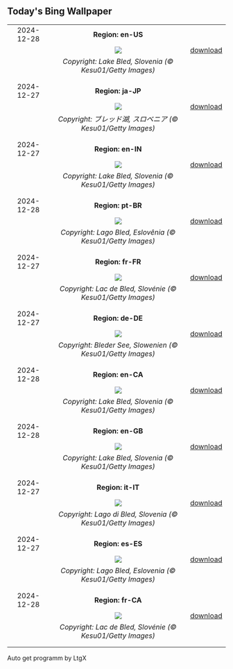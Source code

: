 ## Today's Bing Wallpaper
|      |      |      |
| :----: | :----: | :----: |
|2024-12-28|**Region: en-US**||
||![](https://www.bing.com/th?id=OHR.LakeBledSnow_EN-US5836531079_UHD.jpg&pid=hp&w=1152&h=648&rs=1&c=4)| [download](https://www.bing.com/th?id=OHR.LakeBledSnow_EN-US5836531079_UHD.jpg)|
||*Copyright: Lake Bled, Slovenia (© Kesu01/Getty Images)*
||
|||
|2024-12-27|**Region: ja-JP**||
||![](https://www.bing.com/th?id=OHR.LakeBledSnow_JA-JP5075131023_UHD.jpg&pid=hp&w=1152&h=648&rs=1&c=4)| [download](https://www.bing.com/th?id=OHR.LakeBledSnow_JA-JP5075131023_UHD.jpg)|
||*Copyright: ブレッド湖, スロベニア (© Kesu01/Getty Images)*
||
|||
|2024-12-27|**Region: en-IN**||
||![](https://www.bing.com/th?id=OHR.LakeBledSnow_EN-IN8178018929_UHD.jpg&pid=hp&w=1152&h=648&rs=1&c=4)| [download](https://www.bing.com/th?id=OHR.LakeBledSnow_EN-IN8178018929_UHD.jpg)|
||*Copyright: Lake Bled, Slovenia (© Kesu01/Getty Images)*
||
|||
|2024-12-28|**Region: pt-BR**||
||![](https://www.bing.com/th?id=OHR.LakeBledSnow_PT-BR8619122225_UHD.jpg&pid=hp&w=1152&h=648&rs=1&c=4)| [download](https://www.bing.com/th?id=OHR.LakeBledSnow_PT-BR8619122225_UHD.jpg)|
||*Copyright: Lago Bled, Eslovênia (© Kesu01/Getty Images)*
||
|||
|2024-12-27|**Region: fr-FR**||
||![](https://www.bing.com/th?id=OHR.LakeBledSnow_FR-FR5167708906_UHD.jpg&pid=hp&w=1152&h=648&rs=1&c=4)| [download](https://www.bing.com/th?id=OHR.LakeBledSnow_FR-FR5167708906_UHD.jpg)|
||*Copyright: Lac de Bled, Slovénie (© Kesu01/Getty Images)*
||
|||
|2024-12-27|**Region: de-DE**||
||![](https://www.bing.com/th?id=OHR.LakeBledSnow_DE-DE0780577347_UHD.jpg&pid=hp&w=1152&h=648&rs=1&c=4)| [download](https://www.bing.com/th?id=OHR.LakeBledSnow_DE-DE0780577347_UHD.jpg)|
||*Copyright: Bleder See, Slowenien (© Kesu01/Getty Images)*
||
|||
|2024-12-28|**Region: en-CA**||
||![](https://www.bing.com/th?id=OHR.LakeBledSnow_EN-CA4421792798_UHD.jpg&pid=hp&w=1152&h=648&rs=1&c=4)| [download](https://www.bing.com/th?id=OHR.LakeBledSnow_EN-CA4421792798_UHD.jpg)|
||*Copyright: Lake Bled, Slovenia (© Kesu01/Getty Images)*
||
|||
|2024-12-28|**Region: en-GB**||
||![](https://www.bing.com/th?id=OHR.LakeBledSnow_EN-GB9064661612_UHD.jpg&pid=hp&w=1152&h=648&rs=1&c=4)| [download](https://www.bing.com/th?id=OHR.LakeBledSnow_EN-GB9064661612_UHD.jpg)|
||*Copyright: Lake Bled, Slovenia (© Kesu01/Getty Images)*
||
|||
|2024-12-27|**Region: it-IT**||
||![](https://www.bing.com/th?id=OHR.LakeBledSnow_IT-IT5595802346_UHD.jpg&pid=hp&w=1152&h=648&rs=1&c=4)| [download](https://www.bing.com/th?id=OHR.LakeBledSnow_IT-IT5595802346_UHD.jpg)|
||*Copyright: Lago di Bled, Slovenia (© Kesu01/Getty Images)*
||
|||
|2024-12-27|**Region: es-ES**||
||![](https://www.bing.com/th?id=OHR.LakeBledSnow_ES-ES1245773741_UHD.jpg&pid=hp&w=1152&h=648&rs=1&c=4)| [download](https://www.bing.com/th?id=OHR.LakeBledSnow_ES-ES1245773741_UHD.jpg)|
||*Copyright: Lago Bled, Eslovenia (© Kesu01/Getty Images)*
||
|||
|2024-12-28|**Region: fr-CA**||
||![](https://www.bing.com/th?id=OHR.LakeBledSnow_FR-CA6860271239_UHD.jpg&pid=hp&w=1152&h=648&rs=1&c=4)| [download](https://www.bing.com/th?id=OHR.LakeBledSnow_FR-CA6860271239_UHD.jpg)|
||*Copyright: Lac de Bled, Slovénie (© Kesu01/Getty Images)*
||
|||

Auto get programm by LtgX
